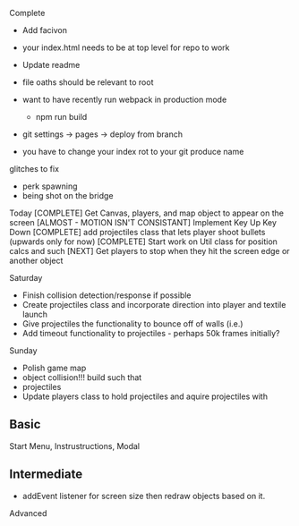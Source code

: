 Complete
- Add facivon
- your index.html needs to be at top level for repo to work
- Update readme
- file oaths should be relevant to root


- want to have recently run webpack in production mode
  - npm run build
- git settings -> pages -> deploy from branch
- you have to change your index rot to your git produce name



glitches to fix
- perk spawning
- being shot on the bridge 







Today
[COMPLETE] Get Canvas, players, and map object to appear on the screen
[ALMOST - MOTION ISN'T CONSISTANT] Implement Key Up Key Down
[COMPLETE] add projectiles class that lets player shoot bullets (upwards only for now)
[COMPLETE] Start work on Util class for position calcs and such
[NEXT] Get players to stop when they hit the screen edge or another object

Saturday
- Finish collision detection/response if possible
- Create projectiles class and incorporate direction into player and textile launch
- Give projectiles the functionality to bounce off of walls (i.e.)
- Add timeout functionality to projectiles - perhaps 50k frames initially?

Sunday
- Polish game map
- object collision!!! build such that
- projectiles
- Update players class to hold projectiles and aquire projectiles with

Basic
-

Start Menu, Instrustructions, Modal


Intermediate
-
- addEvent listener for screen size then redraw objects based on it.

Advanced
